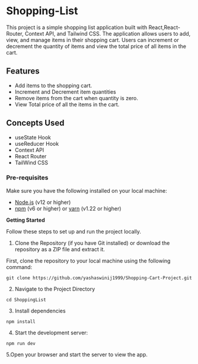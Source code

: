# Shopping-List

This project is a simple shopping list application built with React,React-Router, Context API, and Tailwind CSS. The application allows users to add, view, and manage items in their shopping cart. Users can increment or decrement the quantity of items and view the total price of all items in the cart.

## Features

- Add items to the shopping cart.
- Increment and Decrement item quantities
- Remove items from the cart when quantity is zero.
- View Total price of all the items in the cart.

## Concepts Used

- useState Hook
- useReducer Hook
- Context API
- React Router
- TailWind CSS

### Pre-requisites

Make sure you have the following installed on your local machine:

- [Node.js](https://nodejs.org/en/download/) (v12 or higher)
- [npm](https://www.npmjs.com/get-npm) (v6 or higher) or [yarn](https://classic.yarnpkg.com/en/docs/install) (v1.22 or higher)

**Getting Started**

Follow these steps to set up and run the project locally.

1. Clone the Repository (if you have Git installed) or download the repository as a ZIP file and extract it.

First, clone the repository to your local machine using the following command:

```
git clone https://github.com/yashaswinij1999/Shopping-Cart-Project.git
```

2. Navigate to the Project Directory

```
cd ShoppingList
```

3. Install dependencies

```
npm install
```

4. Start the development server:

```
npm run dev
```

5.Open your browser and start the server to view the app.
